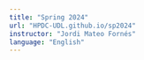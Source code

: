 ```yaml
---
title: "Spring 2024"
url: "HPDC-UDL.github.io/sp2024"
instructor: "Jordi Mateo Fornés"
language: "English"
---
```


